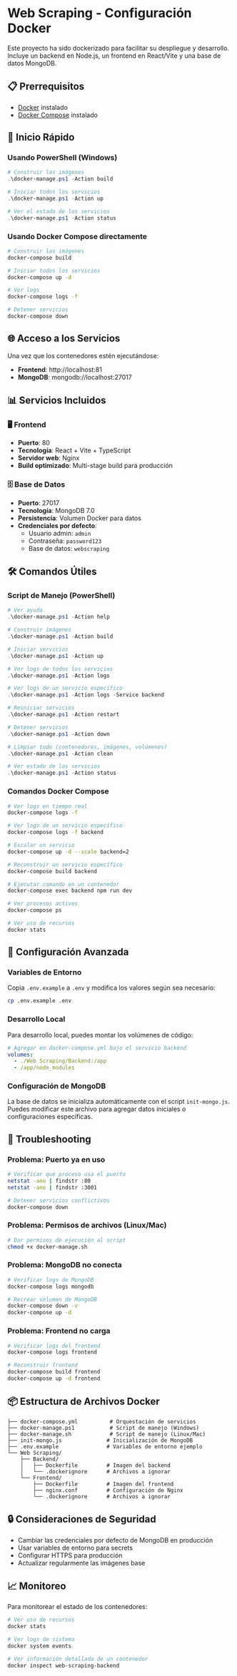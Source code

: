# Web Scraping - Configuración Docker

Este proyecto ha sido dockerizado para facilitar su despliegue y desarrollo. Incluye un backend en Node.js, un frontend en React/Vite y una base de datos MongoDB.

## 📋 Prerrequisitos

- [Docker](https://www.docker.com/get-started) instalado
- [Docker Compose](https://docs.docker.com/compose/install/) instalado

## 🚀 Inicio Rápido

### Usando PowerShell (Windows)

```powershell
# Construir las imágenes
.\docker-manage.ps1 -Action build

# Iniciar todos los servicios
.\docker-manage.ps1 -Action up

# Ver el estado de los servicios
.\docker-manage.ps1 -Action status
```

### Usando Docker Compose directamente

```bash
# Construir las imágenes
docker-compose build

# Iniciar todos los servicios
docker-compose up -d

# Ver logs
docker-compose logs -f

# Detener servicios
docker-compose down
```

## 🌐 Acceso a los Servicios

Una vez que los contenedores estén ejecutándose:

- **Frontend**: http://localhost:81
- **MongoDB**: mongodb://localhost:27017

## 📊 Servicios Incluidos

### 🖥️ Frontend
- **Puerto**: 80
- **Tecnología**: React + Vite + TypeScript
- **Servidor web**: Nginx
- **Build optimizado**: Multi-stage build para producción

### 🗄️ Base de Datos
- **Puerto**: 27017
- **Tecnología**: MongoDB 7.0
- **Persistencia**: Volumen Docker para datos
- **Credenciales por defecto**:
  - Usuario admin: `admin`
  - Contraseña: `password123`
  - Base de datos: `webscraping`

## 🛠️ Comandos Útiles

### Script de Manejo (PowerShell)

```powershell
# Ver ayuda
.\docker-manage.ps1 -Action help

# Construir imágenes
.\docker-manage.ps1 -Action build

# Iniciar servicios
.\docker-manage.ps1 -Action up

# Ver logs de todos los servicios
.\docker-manage.ps1 -Action logs

# Ver logs de un servicio específico
.\docker-manage.ps1 -Action logs -Service backend

# Reiniciar servicios
.\docker-manage.ps1 -Action restart

# Detener servicios
.\docker-manage.ps1 -Action down

# Limpiar todo (contenedores, imágenes, volúmenes)
.\docker-manage.ps1 -Action clean

# Ver estado de los servicios
.\docker-manage.ps1 -Action status
```

### Comandos Docker Compose

```bash
# Ver logs en tiempo real
docker-compose logs -f

# Ver logs de un servicio específico
docker-compose logs -f backend

# Escalar un servicio
docker-compose up -d --scale backend=2

# Reconstruir un servicio específico
docker-compose build backend

# Ejecutar comando en un contenedor
docker-compose exec backend npm run dev

# Ver procesos activos
docker-compose ps

# Ver uso de recursos
docker stats
```

## 🔧 Configuración Avanzada

### Variables de Entorno

Copia `.env.example` a `.env` y modifica los valores según sea necesario:

```bash
cp .env.example .env
```

### Desarrollo Local

Para desarrollo local, puedes montar los volúmenes de código:

```yaml
# Agregar en docker-compose.yml bajo el servicio backend
volumes:
  - ./Web Scraping/Backend:/app
  - /app/node_modules
```

### Configuración de MongoDB

La base de datos se inicializa automáticamente con el script `init-mongo.js`. Puedes modificar este archivo para agregar datos iniciales o configuraciones específicas.

## 🐛 Troubleshooting

### Problema: Puerto ya en uso
```bash
# Verificar qué proceso usa el puerto
netstat -ano | findstr :80
netstat -ano | findstr :3001

# Detener servicios conflictivos
docker-compose down
```

### Problema: Permisos de archivos (Linux/Mac)
```bash
# Dar permisos de ejecución al script
chmod +x docker-manage.sh
```

### Problema: MongoDB no conecta
```bash
# Verificar logs de MongoDB
docker-compose logs mongodb

# Recrear volumen de MongoDB
docker-compose down -v
docker-compose up -d
```

### Problema: Frontend no carga
```bash
# Verificar logs del frontend
docker-compose logs frontend

# Reconstruir frontend
docker-compose build frontend
docker-compose up -d frontend
```

## 📦 Estructura de Archivos Docker

```
├── docker-compose.yml          # Orquestación de servicios
├── docker-manage.ps1           # Script de manejo (Windows)
├── docker-manage.sh            # Script de manejo (Linux/Mac)
├── init-mongo.js              # Inicialización de MongoDB
├── .env.example               # Variables de entorno ejemplo
└── Web Scraping/
    ├── Backend/
    │   ├── Dockerfile         # Imagen del backend
    │   └── .dockerignore      # Archivos a ignorar
    └── Frontend/
        ├── Dockerfile         # Imagen del frontend
        ├── nginx.conf         # Configuración de Nginx
        └── .dockerignore      # Archivos a ignorar
```

## 🔒 Consideraciones de Seguridad

- Cambiar las credenciales por defecto de MongoDB en producción
- Usar variables de entorno para secrets
- Configurar HTTPS para producción
- Actualizar regularmente las imágenes base

## 📈 Monitoreo

Para monitorear el estado de los contenedores:

```bash
# Ver uso de recursos
docker stats

# Ver logs de sistema
docker system events

# Ver información detallada de un contenedor
docker inspect web-scraping-backend
```

